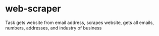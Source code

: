 # web-scraper
Task gets website from email address, scrapes website, gets all emails, numbers, addresses, and industry of business
